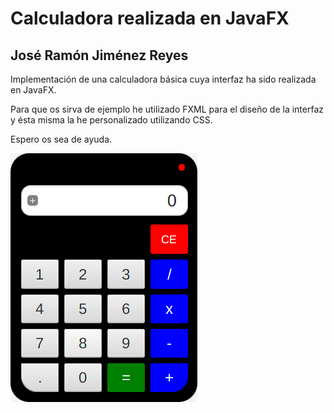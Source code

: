 # Calculadora realizada en JavaFX
## José Ramón Jiménez Reyes

Implementación de una calculadora básica cuya interfaz ha sido realizada en JavaFX.

Para que os sirva de ejemplo he utilizado FXML para el diseño de la interfaz y ésta misma la he personalizado utilizando CSS.

Espero os sea de ayuda.

![calculadora](calculadora.png)